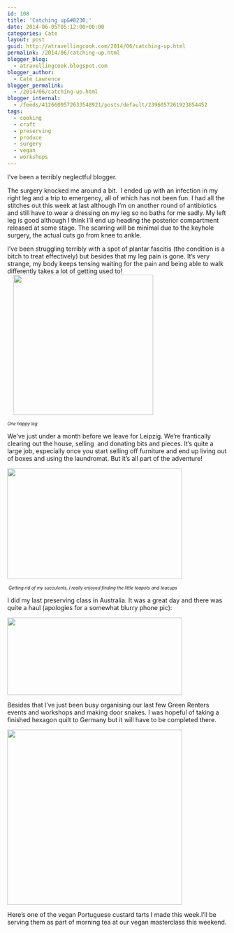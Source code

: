 ```yaml
---
id: 108
title: 'Catching up&#8230;'
date: 2014-06-05T05:12:00+00:00
categories: Cate
layout: post
guid: http://atravellingcook.com/2014/06/catching-up.html
permalink: /2014/06/catching-up.html
blogger_blog:
  - atravellingcook.blogspot.com
blogger_author:
  - Cate Lawrence
blogger_permalink:
  - /2014/06/catching-up.html
blogger_internal:
  - /feeds/4126609572633548921/posts/default/2396057261923854452
tags:
  - cooking
  - craft
  - preserving
  - produce
  - surgery
  - vegan
  - workshops
---
```

I&#8217;ve been a terribly neglectful blogger.

The surgery knocked me around a bit.  I ended up with an infection in my right leg and a trip to emergency, all of which has not been fun. I had all the stitches out this week at last although I&#8217;m on another round of antibiotics and still have to wear a dressing on my leg so no baths for me sadly. My left leg is good although I think I&#8217;ll end up heading the posterior compartment released at some stage. The scarring will be minimal due to the keyhole surgery, the actual cuts go from knee to ankle.



I&#8217;ve been struggling terribly with a spot of plantar fascitis (the condition is a bitch to treat effectively) but besides that my leg pain is gone. It&#8217;s very strange, my body keeps tensing waiting for the pain and being able to walk differently takes a lot of getting used to!                                  <a style="margin-left: 1em; margin-right: 1em; text-align: center;" href="http://1.bp.blogspot.com/-iItjfkrCFLM/U4_pDfV3ygI/AAAAAAAAIwg/xIkHL82EZCA/s1600/10336639_10152048156036249_3859044767034588079_n.jpg"><img src="http://1.bp.blogspot.com/-iItjfkrCFLM/U4_pDfV3ygI/AAAAAAAAIwg/xIkHL82EZCA/s1600/10336639_10152048156036249_3859044767034588079_n.jpg" alt="" width="320" height="320" border="0" /></a>

<span style="font-size: x-small;"><i>One happy leg</i>

We&#8217;ve just under a month before we leave for Leipzig. We&#8217;re frantically clearing out the house, selling  and donating bits and pieces. It&#8217;s quite a large job, especially once you start selling off furniture and end up living out of boxes and using the laundromat. But it&#8217;s all part of the adventure!


  <a  href="http://3.bp.blogspot.com/-WC86gJRUB3o/U4_sMS5gqgI/AAAAAAAAIws/mhbf7XsC03k/s1600/14162088689_28aa537d69_z.jpg"><img src="http://3.bp.blogspot.com/-WC86gJRUB3o/U4_sMS5gqgI/AAAAAAAAIws/mhbf7XsC03k/s1600/14162088689_28aa537d69_z.jpg" alt="" width="400" height="253" border="0" /></a>


_<span style="font-size: x-small;"> Getting rid of my succulents, I really enjoyed finding the little teapots and teacups_

I did my last preserving class in Australia. It was a great day and there was quite a haul (apologies for a somewhat blurry phone pic):


  <a  href="http://2.bp.blogspot.com/-La25c6GvtII/U4_sNMto4yI/AAAAAAAAIww/cvHB5jUtpUY/s1600/14163117727_0d438309b0_z.jpg"><img src="http://2.bp.blogspot.com/-La25c6GvtII/U4_sNMto4yI/AAAAAAAAIww/cvHB5jUtpUY/s1600/14163117727_0d438309b0_z.jpg" alt="" width="400" height="177" border="0" /></a>






  Besides that I&#8217;ve just been busy organising our last few Green Renters events and workshops and making door snakes. I was hopeful of taking a finished hexagon quilt to Germany but it will have to be completed there.









  <a  href="http://2.bp.blogspot.com/-CJcWccNiAPk/U5ALnlmXuHI/AAAAAAAAIxE/ei7u54Is_ek/s1600/10363768_10152055569986249_4204626736318426961_n.jpg"><img src="http://2.bp.blogspot.com/-CJcWccNiAPk/U5ALnlmXuHI/AAAAAAAAIxE/ei7u54Is_ek/s1600/10363768_10152055569986249_4204626736318426961_n.jpg" alt="" width="400" height="400" border="0" /></a>






  Here&#8217;s one of the vegan Portuguese custard tarts I made this week.I&#8217;ll be serving them as part of morning tea at our vegan masterclass this weekend.
